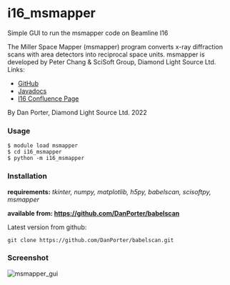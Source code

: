 # i16_msmapper
Simple GUI to run the msmapper code on Beamline I16

The Miller Space Mapper (msmapper) program converts x-ray diffraction scans with area detectors into reciprocal space units.
msmapper is developed by Peter Chang & SciSoft Group, Diamond Light Source Ltd.
Links:
 - [GitHub](https://github.com/DawnScience/scisoft-core/blob/master/uk.ac.diamond.scisoft.analysis/src/uk/ac/diamond/scisoft/analysis/diffraction/MillerSpaceMapper.java)
 - [Javadocs](https://alfred.diamond.ac.uk/documentation/javadocs/GDA/master/uk/ac/diamond/scisoft/analysis/diffraction/MillerSpaceMapper.html)
 - [I16 Confluence Page](https://confluence.diamond.ac.uk/display/I16/HKL+Mapping)

By Dan Porter, Diamond Light Source Ltd. 2022

### Usage
```commandline
$ module load msmapper
$ cd i16_msmapper
$ python -m i16_msmapper
```

### Installation
**requirements:** *tkinter, numpy, matplotlib, h5py, babelscan, scisoftpy, msmapper*

**available from: https://github.com/DanPorter/babelscan**

Latest version from github:
```commandline
git clone https://github.com/DanPorter/babelscan.git
```

### Screenshot
![msmapper_gui](https://github.com/DanPorter/Dans_Diffraction/blob/master/msmapper_gui.png?raw=true)

